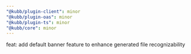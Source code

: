 ```yaml
---
"@kubb/plugin-client": minor
"@kubb/plugin-oas": minor
"@kubb/plugin-ts": minor
"@kubb/core": minor
---
```


feat: add default banner feature to enhance generated file recognizability
